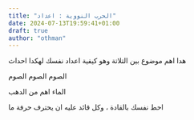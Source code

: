 ```yaml
---
title: "الحرب النووية : اعداد"
date: 2024-07-13T19:59:41+01:00
draft: true
author: "othman"
---
```


هدا اهم موضوع بين التلاتة وهو كيفية اعداد نفسك لهكدا احداث

الصوم الصوم الصوم

الماء اهم من الدهب

احط نفسك بالقادة ، وكل قائد عليه ان يحترف حرفة ما
